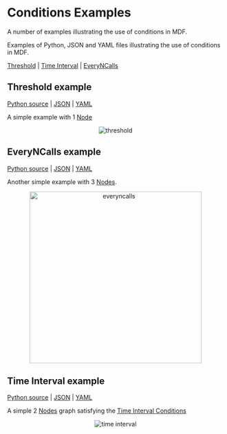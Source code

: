 # Conditions Examples

A number of examples illustrating the use of conditions in MDF.


Examples of Python, JSON and YAML files illustrating the use of conditions in MDF.

[Threshold](https://github.com/Ivy8127/MDF/edit/condition_examples/examples/MDF/conditions/README.md#threshold-example) | [Time Interval](https://github.com/Ivy8127/MDF/edit/condition_examples/examples/MDF/conditions/README.md#time-interval-example) | [EveryNCalls](https://github.com/Ivy8127/MDF/edit/condition_examples/examples/MDF/conditions/README.md#everyncalls-example)
## Threshold example

[Python source](threshold.py)  | [JSON](threshold.json) | [YAML](threshold.yaml)

A simple example with 1 [Node](https://github.com/ModECI/MDF/tree/conditions_example/docs#node)

<p align="center"><img src="" alt="threshold"/></p>

## EveryNCalls example

[Python source](everyNCalls.py) | [JSON](everyncalls_condition.json) | [YAML](everyncalls_condition.yaml)

Another simple example with 3 [Nodes](https://github.com/ModECI/MDF/tree/conditions_example/docs#node).

<p align="center"><img width="400" src="" alt="everyncalls"/></p>

## Time Interval example

[Python source](timeInterval.py) | [JSON](timeinterval_condition.json) | [YAML](timeinterval_condition.yaml)

A simple 2 [Nodes](https://github.com/ModECI/MDF/tree/conditions_example/docs#node) graph satisfying the [ Time Interval Conditions](https://kmantel.github.io/graph-scheduler/Condition.html#graph_scheduler.condition.TimeInterval)

<p align="center"><img src="" alt="time interval"/></p>


